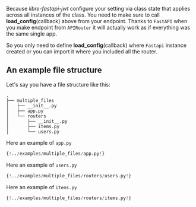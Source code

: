 Because *libre-fastapi-jwt* configure your setting via class state that applies across all instances of the class. You need to make sure to call **load_config**(callback) above from your endpoint. Thanks to `FastAPI` when you make endpoint from `APIRouter` it will actually work as if everything was the same single app.

So you only need to define **load_config**(callback) where `Fastapi` instance created or you can import it where you included all the router. 

## An example file structure

Let's say you have a file structure like this:

```
.
├── multiple_files
│   ├── __init__.py
│   ├── app.py
│   └── routers
│       ├── __init__.py
│       ├── items.py
│       └── users.py
```

Here an example of `app.py`

```python
{!../examples/multiple_files/app.py!}
```

Here an example of `users.py`

```python
{!../examples/multiple_files/routers/users.py!}
```

Here an example of `items.py`

```python
{!../examples/multiple_files/routers/items.py!}
```
